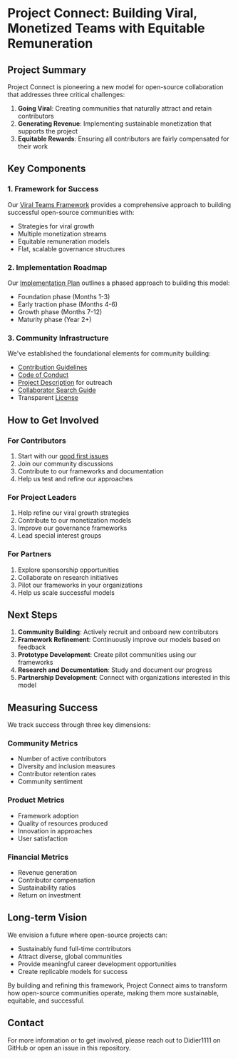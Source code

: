 # Project Connect: Building Viral, Monetized Teams with Equitable Remuneration

## Project Summary

Project Connect is pioneering a new model for open-source collaboration that addresses three critical challenges:

1. **Going Viral**: Creating communities that naturally attract and retain contributors
2. **Generating Revenue**: Implementing sustainable monetization that supports the project
3. **Equitable Rewards**: Ensuring all contributors are fairly compensated for their work

## Key Components

### 1. Framework for Success
Our [Viral Teams Framework](VIRAL_TEAMS_FRAMEWORK.md) provides a comprehensive approach to building successful open-source communities with:
- Strategies for viral growth
- Multiple monetization streams
- Equitable remuneration models
- Flat, scalable governance structures

### 2. Implementation Roadmap
Our [Implementation Plan](IMPLEMENTATION_PLAN.md) outlines a phased approach to building this model:
- Foundation phase (Months 1-3)
- Early traction phase (Months 4-6)
- Growth phase (Months 7-12)
- Maturity phase (Year 2+)

### 3. Community Infrastructure
We've established the foundational elements for community building:
- [Contribution Guidelines](CONTRIBUTING.md)
- [Code of Conduct](CODE_OF_CONDUCT.md)
- [Project Description](PROJECT_DESC.md) for outreach
- [Collaborator Search Guide](COLLABORATOR_SEARCH.md)
- Transparent [License](LICENSE)

## How to Get Involved

### For Contributors
1. Start with our [good first issues](https://github.com/Didier1111/connect/issues)
2. Join our community discussions
3. Contribute to our frameworks and documentation
4. Help us test and refine our approaches

### For Project Leaders
1. Help refine our viral growth strategies
2. Contribute to our monetization models
3. Improve our governance frameworks
4. Lead special interest groups

### For Partners
1. Explore sponsorship opportunities
2. Collaborate on research initiatives
3. Pilot our frameworks in your organizations
4. Help us scale successful models

## Next Steps

1. **Community Building**: Actively recruit and onboard new contributors
2. **Framework Refinement**: Continuously improve our models based on feedback
3. **Prototype Development**: Create pilot communities using our frameworks
4. **Research and Documentation**: Study and document our progress
5. **Partnership Development**: Connect with organizations interested in this model

## Measuring Success

We track success through three key dimensions:

### Community Metrics
- Number of active contributors
- Diversity and inclusion measures
- Contributor retention rates
- Community sentiment

### Product Metrics
- Framework adoption
- Quality of resources produced
- Innovation in approaches
- User satisfaction

### Financial Metrics
- Revenue generation
- Contributor compensation
- Sustainability ratios
- Return on investment

## Long-term Vision

We envision a future where open-source projects can:
- Sustainably fund full-time contributors
- Attract diverse, global communities
- Provide meaningful career development opportunities
- Create replicable models for success

By building and refining this framework, Project Connect aims to transform how open-source communities operate, making them more sustainable, equitable, and successful.

## Contact

For more information or to get involved, please reach out to Didier1111 on GitHub or open an issue in this repository.